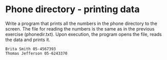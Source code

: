 # Phone directory - printing data
Write a program that prints all the numbers in the phone directory to the screen. The file for reading the numbers is the same as in the previous exercise (phonedir.txt). Upon execution, the program opens the file, reads the data and prints it.

```
Brita Smith 05-4567393
Thomas Jefferson 05-6243370
